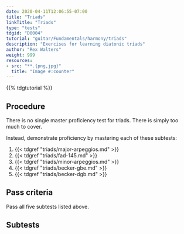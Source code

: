 ```yaml
---
date: 2020-04-11T12:06:55-07:00
title: "Triads"
linkTitle: "Triads"
type: "tests"
tdgid: "D0004"
tutorial: "guitar/Fundamentals/harmony/triads"
description: "Exercises for learning diatonic triads"
author: "Rex Walters"
weight: 999
resources:
- src: "**.{png,jpg}"
  title: "Image #:counter"
---
```


{{% tdgtutorial %}}

## Procedure

There is no single master proficiency test for triads. There is simply too much to cover.

Instead, demonstrate proficiency by mastering each of these subtests:

1. {{< tdgref "triads/major-arpeggios.md" >}}
2. {{< tdgref "triads/fad-145.md" >}}
3. {{< tdgref "triads/minor-arpeggios.md" >}}
4. {{< tdgref "triads/becker-gbe.md" >}}
5. {{< tdgref "triads/becker-dgb.md" >}}

## Pass criteria

Pass all five subtests listed above.

## Subtests
